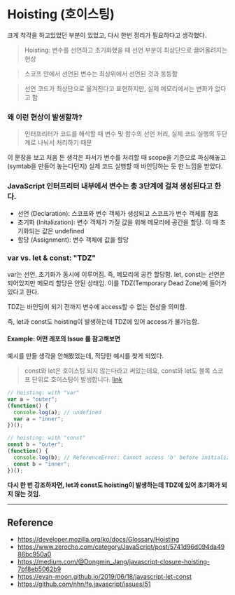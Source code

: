 # Hoisting (호이스팅)

크게 착각을 하고있었던 부분이 있었고, 다시 한번 정리가 필요하다고 생각했다.

> Hoisting: 변수를 선언하고 초기화했을 때 선언 부분이 최상단으로 끌어올려지는 현상

> 스코프 안에서 선언된 변수는 최상위에서 선언된 것과 동등함

> 선언 코드가 최상단으로 옮겨진다고 표현하지만, 실제 메모리에서는 변화가 없다고 함

### 왜 이런 현상이 발생할까?

> 인터프리터가 코드를 해석할 때 변수 및 함수의 선언 처리, 실제 코드 실행의 두단계로 나눠서 처리하기 때문

이 문장을 보고 처음 든 생각은 파서가 변수를 처리할 때 scope을 기준으로 파싱해놓고 (symtab을 만들어 놓는다던지) 실제 코드 실행할 때 바인딩하는 듯 한 느낌을 받았다.

### JavaScript 인터프리터 내부에서 변수는 총 3단계에 걸쳐 생성된다고 한다.

- 선언 (Declaration): 스코프와 변수 객체가 생성되고 스코프가 변수 객체를 참조
- 초기화 (Initalization): 변수 객체가 가질 값을 위해 메모리에 공간을 할당. 이 때 초기화되는 값은 undefined
- 할당 (Assignment): 변수 객체에 값을 할당

### var vs. let & const: "TDZ"

var는 선언, 초기화가 동시에 이루어짐. 즉, 메모리에 공간 할당함. let, const는 선언은 되어있지만 메모리 할당은 안된 상태임. 이를 TDZ(Temporary Dead Zone)에 들어가 있다고 한다.

TDZ는 바인딩이 되기 전까지 변수에 access할 수 없는 현상을 의미함.

즉, let과 const도 hoisting이 발생하는데 TDZ에 있어 access가 불가능함.

#### Example: 어떤 레포의 Issue 를 참고해보면

예시를 만들 생각을 안해봤었는데, 적당한 예시를 찾게 되었다.

> const와 let은 호이스팅 되지 않는다라고 써있는데요, const와 let도 블록 스코프 단위로 호이스팅이 발생합니다. [link](https://github.com/nhn/fe.javascript/issues/51)

```javascript
// hoisting: with "var"
var a = "outer";
(function() {
  console.log(a); // undefined
  var a = "inner";
})();

// hoisting: with "const"
const b = "outer";
(function() {
  console.log(b); // ReferenceError: Cannot access 'b' before initialization
  const b = "inner";
})();
```

**다시 한 번 강조하자면, let과 const도 hoisting이 발생하는데 TDZ에 있어 초기화가 되지 않는 것임.**

---

## Reference

- https://developer.mozilla.org/ko/docs/Glossary/Hoisting
- https://www.zerocho.com/category/JavaScript/post/5741d96d094da4986bc950a0
- https://medium.com/@Dongmin_Jang/javascript-closure-hoisting-7bf8eb5062b9
- https://evan-moon.github.io/2019/06/18/javascript-let-const
- https://github.com/nhn/fe.javascript/issues/51
